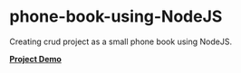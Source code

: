 # phone-book-using-NodeJS
Creating crud project as a small phone book using NodeJS.

<a href="https://drive.google.com/file/d/12KhdIMYMPr-D1gdtXTOSmOdUreQ0ILKU/view?usp=share_link" target="_blank">
  <strong> Project Demo </strong>
</a>
